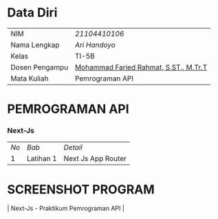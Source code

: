 # Data Diri

|  |  |
|--|--|
| NIM | *21104410106* |
| Nama Lengkap | *Ari Handoyo* |
| Kelas | TI-5B |
| Dosen Pengampu | [Mohammad Faried Rahmat, S.ST., M.Tr.T](https://github.com/fariedrahmat) |
| Mata Kuliah | Pemrograman API |

# PEMROGRAMAN API
### Next-Js
|  |  |  |
|--|--|--|
|*No*| *Bab* | *Detail* |
| 1 | Latihan 1 | Next Js App Router |

# SCREENSHOT PROGRAM


| Next-Js - Praktikum Pemrograman API |
